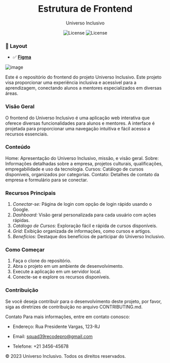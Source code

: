 <h1 align="center"> Estrutura de Frontend </h1>

<p align="center">
Universo Inclusivo 
</p>

<p align="center">
  <img alt="License" src="https://img.shields.io/badge/License-MIT-green.svg"> <img alt="License" src="https://img.shields.io/badge/java_8-✓-blue.svg"> 
</p>

  


### 🔖 Layout 

- ✅ **[Figma](https://www.figma.com/file/RkTlYh47vIrfy3EPmdJOkD/Education-website-Landing-page-%7C-Full-website-design-(Community)?type=design&node-id=0-1&mode=design&t=oHoIqrxrdPINB65G-0)**

![image](https://github.com/rxaviersantos/versionamento/assets/85380530/87d6dbb6-2202-44d9-9989-221ac6d19270)

Este é o repositório do frontend do projeto Universo Inclusivo. Este projeto visa proporcionar uma experiência inclusiva e acessível para a aprendizagem, conectando alunos a mentores especializados em diversas áreas.

### Visão Geral

O frontend do Universo Inclusivo é uma aplicação web interativa que oferece diversas funcionalidades para alunos e mentores. A interface é projetada para proporcionar uma navegação intuitiva e fácil acesso a recursos essenciais.

### Conteúdo

Home: Apresentação do Universo Inclusivo, missão, e visão geral.
Sobre: Informações detalhadas sobre a empresa, projetos culturais, qualificações, empregabilidade e uso da tecnologia.
Cursos: Catálogo de cursos disponíveis, organizados por categorias.
Contato: Detalhes de contato da empresa e formulário para se conectar.


### Recursos Principais

1. *Conectar-se:* Página de login com opção de login rápido usando o Google.
2. *Dashboard:* Visão geral personalizada para cada usuário com ações rápidas.
3. *Catálogo de Cursos:* Exploração fácil e rápida de cursos disponíveis.
4. *Grid:* Exibição organizada de informações, como cursos e artigos.
5. *Benefícios:* Destaque dos benefícios de participar do Universo Inclusivo.

### Como Começar

1. Faça o clone do repositório.
2. Abra o projeto em um ambiente de desenvolvimento.
3. Execute a aplicação em um servidor local.
4. Conecte-se e explore os recursos disponíveis.

### Contribuição

Se você deseja contribuir para o desenvolvimento deste projeto, por favor, siga as diretrizes de contribuição no arquivo CONTRIBUTING.md.

Contato
Para mais informações, entre em contato conosco:

- Endereço: Rua Presidente Vargas, 123-RJ
  
- Email: squad39recodepro@gmail.com
  
- Telefone: +21 3456-45678
  
© 2023 Universo Inclusivo. Todos os direitos reservados.

